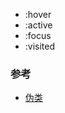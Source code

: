 

- :hover
- :active
- :focus
- :visited

### 参考
- [伪类](https://developer.mozilla.org/zh-CN/docs/Web/CSS/Pseudo-classes)  
